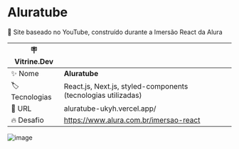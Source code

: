 # Aluratube

:movie_camera: Site baseado no YouTube, construído durante a Imersão React da Alura

| :placard: Vitrine.Dev |     |
| -------------  | --- |
| :sparkles: Nome        | **Aluratube**
| :label: Tecnologias | React.js, Next.js, styled-components (tecnologias utilizadas)
| :rocket: URL         | aluratube-ukyh.vercel.app/
| :fire: Desafio     | https://www.alura.com.br/imersao-react

<!-- Inserir imagem com a #vitrinedev ao final do link -->
![image](https://user-images.githubusercontent.com/101731779/200959488-78135847-b223-44a9-80b2-da1962eefd8c.png#vitrinedev)

